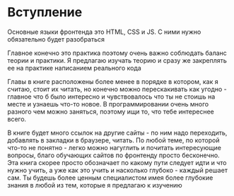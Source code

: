 # Вступление

Основные языки фронтенда это HTML, CSS и JS. С ними нужно обязательно будет разобраться

Главное конечно это практика поэтому очень важно соблюдать баланс теории и практики. Я предлагаю изучать теорию и сразу же закреплять ее на практике написанием реального кода

Главы в книге расположены более менее в порядке в котором, как я считаю, стоит их читать, но конечно можно перескакивать как угодно - главное что б было интересно и чувствовалось что ты не стоишь на месте и узнаешь что-то новое. В программировании очень много разного чем можно заняться, поэтому ищи то, что тебе интереснее всего.

В книге будет много ссылок на другие сайты - по ним надо переходить, добавлять в закладки в браузере, читать. По любой теме, по которой что-то не понятно - легко можно нагуглить и почитать интересующие вопросы, благо обучающих сайтов по фронтенду просто бесконечно. Эта книга скорее просто обозначает по какому пути следует идти и что нужно учить, а уже как это учить и насколько глубоко - каждый решает сам. Ты будешь более ценным специалистом имея более глубокие знания в любой из тем, которые я предлагаю к изучению
